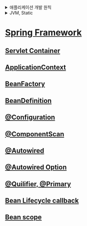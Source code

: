 <details>
  <summary>애플리케이션 개발 원칙</summary>

## 애플리케이션 개발 원칙
> SOLID 원칙을 지킨다<br>
하나의 책임만<br>
추상화에 의존<br>
확장에만 열려있도록<br>

</details>

<details>
  <summary>JVM, Static</summary>

## JVM의 메모리 구조
![img.png](img.png)
- Heap: 객체 인스턴스 저장
- Method Area(or Class Area): 클래스(메타데이터), 스태틱 변수, 스태틱 메서드 등이 저장
- Stack: 메서드 호출 시 각 스레드마다 생성되는 스택 프레임이 저장

스태틱 변수와 메서드가 별도의 메서드 영역에 존재하므로<br> 해당 클래스의 인스턴스를 new 생성자로 만들지 않아도 사용할 수 있다<br>
내부 스태틱 클래스도 외부클래스와 독립적으로 메서드 영역에 존재한다
```java
public class OuterClass {

    private int instanceVariable = 1;
    private static int staticVariable = 2;

    public static class StaticNestedClass {
        public void printVariables() {
            // System.out.println(instanceVariable); // 컴파일 에러: 스태틱 클래스는 외부 클래스의 인스턴스 변수에 접근할 수 없음
            System.out.println(staticVariable); // 스태틱 변수에는 접근 가능
        }
    }

    public static void main(String[] args) {
        // 외부 클래스의 인스턴스 생성 없이 스태틱 클래스의 인스턴스를 생성할 수 있음
        OuterClass.StaticNestedClass nestedInstance = new OuterClass.StaticNestedClass();
        nestedInstance.printVariables(); // 출력: 2
    }
}
```
</details>

# [Spring Framework](docs/springframework.md)

## [Servlet Container](docs/servlet-container.md)

## [ApplicationContext](docs/applicationcontext.md)

## [BeanFactory](docs/beanfactory.md)

## [BeanDefinition](docs/beandefinition.md)

## [@Configuration](docs/configuration.md)

## [@ComponentScan](docs/componentscan.md)

## [@Autowired](docs/autowired.md)

## [@Autowired Option](docs/autowiredoption.md)

## [@Quilifier, @Primary](docs/quilifier.md)

## [Bean Lifecycle callback](docs/beanlifecyclecallback.md)

## [Bean scope](docs/beanscope.md)
 
